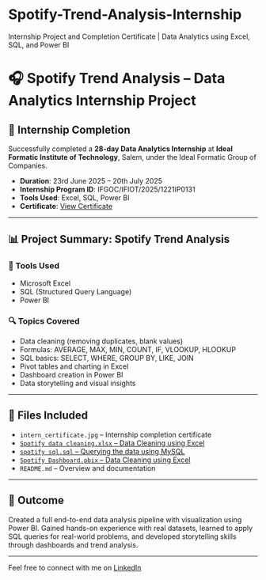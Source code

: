 # Spotify-Trend-Analysis-Internship
Internship Project and Completion Certificate | Data Analytics using Excel, SQL, and Power BI

# 🎧 Spotify Trend Analysis – Data Analytics Internship Project

## 📜 Internship Completion

Successfully completed a **28-day Data Analytics Internship** at **Ideal Formatic Institute of Technology**, Salem, under the Ideal Formatic Group of Companies.

- **Duration**: 23rd June 2025 – 20th July 2025
- **Internship Program ID**: IFGOC/IFIOT/2025/1221IP0131
- **Tools Used**: Excel, SQL, Power BI
- **Certificate**: [View Certificate](intern_certificate.jpg) 

---

## 📊 Project Summary: Spotify Trend Analysis

### 🔧 Tools Used
- Microsoft Excel
- SQL (Structured Query Language)
- Power BI

### 🔍 Topics Covered
- Data cleaning (removing duplicates, blank values)
- Formulas: AVERAGE, MAX, MIN, COUNT, IF, VLOOKUP, HLOOKUP
- SQL basics: SELECT, WHERE, GROUP BY, LIKE, JOIN
- Pivot tables and charting in Excel
- Dashboard creation in Power BI
- Data storytelling and visual insights
---

## 📁 Files Included

- `intern_certificate.jpg` – Internship completion certificate
-  [`Spotify data cleaning.xlsx` – Data Cleaning using Excel](https://docs.google.com/spreadsheets/d/1xY2AQsJR-1CFW02VTWQwCKjBDiPHCec7/edit?usp=drivesdk&ouid=105044787686859808506&rtpof=true&sd=true)
-  [`spotify sql.sql` – Querying the data using MySQL](https://drive.google.com/file/d/1xY7jouyCQ8-W_1DiUYrI6RPEKb-xgT5A/view?usp=drivesdk)
-  [`Spotify Dashboard.pbix` – Data Cleaning using Excel](https://drive.google.com/file/d/1xXLQ_hQaiEHvNfJrD6rN4Y1azixAshv4/view?usp=drivesdk)
- `README.md` – Overview and documentation

---

## 🏁 Outcome

Created a full end-to-end data analysis pipeline with visualization using Power BI. Gained hands-on experience with real datasets, learned to apply SQL queries for real-world problems, and developed storytelling skills through dashboards and trend analysis.

---
Feel free to connect with me on [LinkedIn](https://www.linkedin.com/in/dharani-chinraj)


